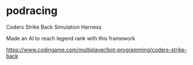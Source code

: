 # podracing
Coders Strike Back Simulation Harness

Made an AI to reach legend rank with this framework

https://www.codingame.com/multiplayer/bot-programming/coders-strike-back
